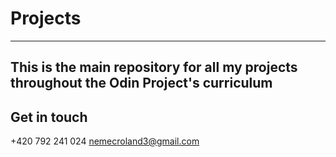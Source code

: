 # Projects

---

## This is the main repository for all my projects throughout the Odin Project's curriculum

## Get in touch

+420 792 241 024
nemecroland3@gmail.com
